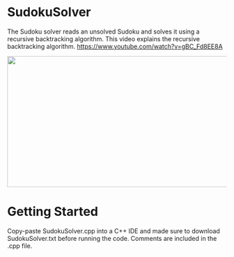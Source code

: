 # SudokuSolver

The Sudoku solver reads an unsolved Sudoku and solves it using a recursive backtracking algorithm. 
This video explains the recursive backtracking algorithm.
https://www.youtube.com/watch?v=gBC_Fd8EE8A

<img src="https://user-images.githubusercontent.com/43103206/53772415-4f7ae400-3eb4-11e9-959f-bdc5f709b86c.png" width="535" height="300">

# Getting Started

Copy-paste SudokuSolver.cpp into a C++ IDE and made sure to download SudokuSolver.txt before running the code. Comments are included in the .cpp file.
